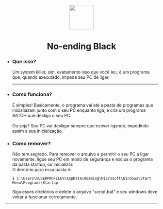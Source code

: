 <div align="center">
    <img src="https://cdn-icons-png.flaticon.com/512/7562/7562844.png" width="80px">
</div>
<h1 align="center"><b>No-ending Black</b></h1>

<ul><li>
<h3><b>Que isso?</b></h3>
<p>Um system killer, sim, exatamento isso que você leu, é um programa que, quando executado, impede seu PC de ligar.</p>
</li>

<hr>
<li>
<h3><b>Como funciona?</b></h3>
<p>É simples! Basicamente, o programa vai até a pasta de programas que inicialiazam junto com o seu PC enquanto liga, e cria um programa BATCH que desliga o seu PC.
<br><br>
Ou seja? Seu PC vai desligar sempre que estiver ligando, impedindo assim a sua inicialização.
</p>
</li>

<li>
<h3><b>Como remover?</b></h3>
<p>Não tem segredo. Para remover o arquivo e permitir o seu PC a ligar novamente, ligue seu PC em modo de segurança e exclua o programa da pasta startup, ou inicializar.
<br>
O diretório para essa pasta é:

```shell
$ C:\Users\%USERPROFILE%\AppData\Roaming\Microsoft\Windows\Start Menu\Programs\Startup
```

<p>Siga esses diretórios e delete o arquivo "script.bat" e seu windows deve voltar a funcionar corretamente.</p>

</p>
</li>
</ul>

<hr>
